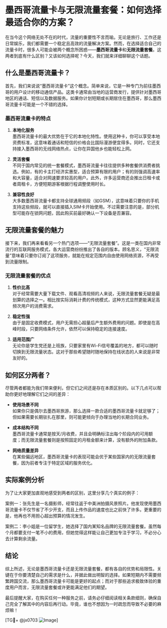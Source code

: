 # 墨西哥流量卡与无限流量套餐：如何选择最适合你的方案？

在当今这个网络无处不在的时代，流量的重要性不言而喻。无论是旅行、工作还是日常娱乐，我们都需要一个稳定且高效的流量解决方案。然而，在选择适合自己的流量卡时，很多人可能会被两个概念所困惑——**墨西哥流量卡**和**无限流量套餐**。这两者到底有什么区别？又该如何选择呢？今天，我们就来详细聊聊这个话题。

## 什么是墨西哥流量卡？

首先，我们来说说“墨西哥流量卡”这个概念。简单来说，它是一种专门为前往墨西哥的用户设计的移动通信产品。这类卡通常由当地的运营商发行，提供针对墨西哥地区的通话、短信以及数据服务。如果你计划短期或长期居住在墨西哥，那么墨西哥流量卡可能是一个不错的选择。

### 墨西哥流量卡的特点

1. **本地化服务**  
   墨西哥流量卡的最大优势在于它的本地化特性。使用这种卡，你可以享受本地资费标准，这意味着通话和短信的价格会比国际漫游便宜得多。同时，它还支持接入墨西哥的无线网络热点，让你在异国他乡也能轻松上网。

2. **灵活套餐**  
   不同于国内常见的统一套餐模式，墨西哥流量卡往往提供多种套餐供消费者挑选。例如，有的卡主打经济实惠型，适合预算有限的用户；有的则强调高速率和大容量，适合对网速要求较高的用户。此外，许多运营商还会推出日租卡或者周租卡，方便短期游客根据行程调整使用时长。

3. **兼容性良好**  
   大多数墨西哥流量卡都支持全球通用频段（如GSM），这意味着只要你的手机支持这些频段，就可以直接插入SIM卡开始使用。不过需要注意的是，部分机型可能存在锁网问题，因此购买前最好确认一下设备是否兼容。

## 无限流量套餐的魅力

接下来，我们再来看看另一个热门选项——“无限流量套餐”。这是一类在国内非常流行的互联网服务模式，各大运营商纷纷推出了各自的版本。顾名思义，“无限流量”意味着只要你订阅了这项服务，就能在规定范围内自由使用网络资源，不再受到流量限制。

### 无限流量套餐的优点

1. **性价比高**  
   对于经常需要大量下载文件、观看高清视频的人来说，无限流量套餐无疑是最划算的选择之一。相比按实际消耗计费的传统模式，这种方式显然更能满足高频次用户的消费需求。

2. **稳定性强**  
   由于是固定收费模式，用户无需担心超量后产生额外费用的问题。即使是在高峰时段，只要网络条件允许，依然可以保持稳定的连接速度。

3. **适用范围广**  
   无论你是学生党还是上班族，只要家里有Wi-Fi信号覆盖的地方，都可以随时切换到无限流量状态。这对于那些希望随时随地保持在线状态的人来说是非常友好的。

## 如何区分两者？

尽管两者都能为我们带来便利，但它们之间还是存在本质区别的。以下几点可以帮助你更好地理解它们之间的差异：

- **使用场景不同**  
  如果你只是偶尔去墨西哥旅游，那么选择一款合适的墨西哥流量卡就足够了；但如果需要长期驻扎在那里，则可能更倾向于办理当地的长期合同业务。
  
- **成本结构不同**  
  墨西哥流量卡通常是按天/月收费，并且会明确标注出每个阶段内的可用额度；而无限流量套餐则是按照固定的月租金额来计算，没有额外的附加条款。

- **网络质量差异**  
  在某些偏远地区，墨西哥流量卡的表现可能会优于某些国家内的无限流量套餐，因为前者专注于特定区域的服务优化。

## 实际案例分析

为了让大家更加直观地感受到两者的区别，这里分享几个真实的例子：

案例一：张先生是一名摄影师，经常往返于中美洲拍摄风景照片。他发现使用墨西哥流量卡不仅节省了不少开支，而且上传作品的速度也比之前快了许多。更重要的是，他再也不用担心超出预算的情况发生。

案例二：李小姐是一位留学生，她选择了国内某知名品牌的无限流量套餐。虽然每个月都要支付一笔不小的费用，但她觉得这样能让自己更加专注于学习，不必分心去计算剩余流量。

## 结论

综上所述，无论是墨西哥流量卡还是无限流量套餐，都有各自的优势和局限性。关键在于你要清楚自己的需求是什么，并据此做出明智的选择。如果短期内不需要频繁跨国交流，那么墨西哥流量卡可能是更好的起点；而对于那些追求极致体验的重度用户而言，无限流量套餐或许更能满足他们的期望。

最后提醒大家，在购买任何一种服务之前，请务必仔细阅读相关条款细则，确保自己完全了解其中的内容后再行动。毕竟，谁也不想因为一时疏忽而导致不必要的麻烦嘛！

[TG💪+ @jx0703 ![Image](https://github.com/user-attachments/assets/dbca1d08-cadb-493c-b0ec-ad6f7a83f270)]